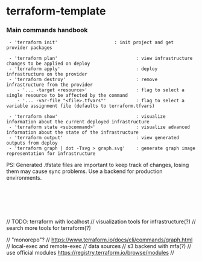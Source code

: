 # terraform-template


### Main commands handbook
```
 - 'terraform init'                     : init project and get provider packages

 - 'terraform plan'                             : view infrastructure changes to be applied on deploy
 - 'terraform apply'                            : deploy infrastructure on the provider
 - 'terraform destroy'                          : remove infrastructure from the provider
    - '... -target <resource>'                  : flag to select a single resource to be affected by the command
    - '... -var-file "<file>.tfvars"'           : flag to select a variable assignment file (defaults to terraform.tfvars)

 - 'terraform show'                             : visualize information about the current deployed infrastructure
 - 'terraform state <subcommand>'               : visualize advanced information about the state of the infrastructure
 - 'terraform output'                           : view generated outputs from deploy
 - 'terraform graph | dot -Tsvg > graph.svg'    : generate graph image representation for infrastructure
```
PS: Generated .tfstate files are important to keep track of changes, losing them may cause sync problems. Use a backend for production environments.


<br/><br/><br/><br/><br/>
// TODO:    terraform with localhost
//          visualization tools for infrastructure(?)
//          search more tools for terraform(?)

//          "monorepo"?
//          https://www.terraform.io/docs/cli/commands/graph.html
//          local-exec and remote-exec
//          data sources
//          s3 backend with mfa(?)
//          use official modules https://registry.terraform.io/browse/modules
//          
